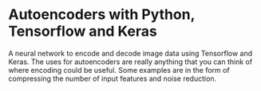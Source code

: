 # Autoencoders with Python, Tensorflow and Keras

A neural network to encode and decode image data using Tensorflow and Keras. The uses for autoencoders are really anything that you can think of where encoding could be useful. Some examples are in the form of compressing the number of input features and noise reduction.
